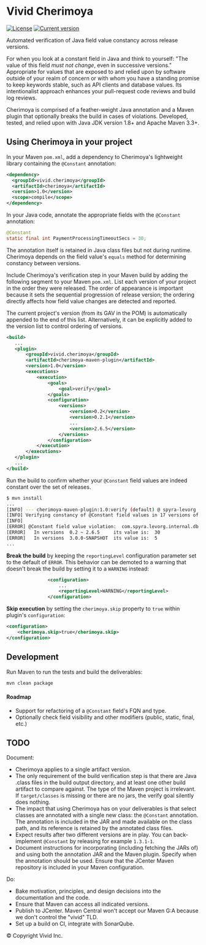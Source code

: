 # Vivid Cherimoya

[![License](https://img.shields.io/badge/license-Apache%202-blue.svg?style=flat-square)](LICENSE.txt)
[![Current version](https://img.shields.io/badge/JCenter-v1.0-239922.svg?style=flat-square)](https://bintray.com/vivid/vivid/vivid%3Acherimoya)

Automated verification of Java field value constancy across release versions.


For when you look at a constant field in Java and think to yourself: "The value of this field *must not change*, even in successive versions."
Appropriate for values that are exposed to and relied upon by software outside of your realm of concern or with whom you have a standing promise to keep keywords stable, such as API clients and database values.
Its intentionalist approach enhances your pull-request code reviews and build log reviews.

Cherimoya is comprised of a feather-weight Java annotation and a Maven plugin that optionally breaks the build in cases of violations.
Developed, tested, and relied upon with Java JDK version 1.8+ and Apache Maven 3.3+.


## Using Cherimoya in your project

In your Maven `pom.xml`, add a dependency to Cherimoya's lightweight library containing the `@Constant` annotation:

```xml
<dependency>
  <groupId>vivid.cherimoya</groupId>
  <artifactId>cherimoya</artifactId>
  <version>1.0</version>
  <scope>compile</scope>
</dependency>
```

In your Java code, annotate the appropriate fields with the `@Constant` annotation:

```java
@Constant
static final int PaymentProcessingTimeoutSecs = 30;
```

The annotation itself is retained in Java class files but not during runtime.
Cherimoya depends on the field value's `equals` method for determining constancy between versions.

Include Cherimoya's verification step in your Maven build by adding the following segment to your Maven `pom.xml`.
List each version of your project in the order they were released.
The order of appearance is important because it sets the sequential progression of release version; the ordering directly affects how field value changes are detected and reported.

The current project's version (from its GAV in the POM) is automatically appended to the end of this list.
Alternatively, it can be explicitly added to the version list to control ordering of versions.

```xml
<build>
   ...
   <plugin>
       <groupId>vivid.cherimoya</groupId>
       <artifactId>cherimoya-maven-plugin</artifactId>
       <version>1.0</version>
       <executions>
           <execution>
               <goals>
                   <goal>verify</goal>
               </goals>
               <configuration>
                   <versions>
                       <version>0.2</version>
                       <version>0.2.1</version>
                       ...
                       <version>2.6.5</version>
                   </versions>
               </configuration>
           </execution>
       </executions>
   </plugin>
   ...
</build>
```

Run the build to confirm whether your `@Constant` field values are indeed constant over the set of releases.

```bash
$ mvn install
...
[INFO] --- cherimoya-maven-plugin:1.0:verify (default) @ spyra-levorg ---
[INFO] Verifying constancy of @Constant field values in 17 versions of com.spyra:levorg  0.2  0.2.1  ...
[INFO]
[ERROR] @Constant field value violation:  com.spyra.levorg.internal.db.PaymentProcessingTimeoutSecs
[ERROR]   In versions  0.2 ~ 2.6.5     its value is:  30
[ERROR]   In versions  3.0.0-SNAPSHOT  its value is:  5
...
```

__Break the build__ by keeping the `reportingLevel` configuration parameter set to the default of `ERROR`.
This behavior can be demoted to a warning that doesn't break the build by setting it to a `WARNING` instead:

```xml
               <configuration>
                   ...
                   <reportingLevel>WARNING</reportingLevel>
               </configuration>
```

__Skip execution__ by setting the `cherimoya.skip` property to `true` within plugin's `configuration`:
```xml
<configuration>
    <cherimoya.skip>true</cherimoya.skip>
</configuration>
```


## Development

Run Maven to run the tests and build the deliverables:
```bash
mvn clean package
```

#### Roadmap
- Support for refactoring of a `@Constant` field's FQN and type.
- Optionally check field visibility and other modifiers (public, static, final, etc.)


## TODO

Document:
- Cherimoya applies to a single artifact version.
- The only requirement of the build verification step is that there are Java .class files in the build output directory, and at least one other build artifact to compare against. The type of the Maven project is irrelevant. If `target/classes` is missing or there are no jars, the verify goal silently does nothing.
- The impact that using Cherimoya has on your deliverables is that select classes are annotated with a single new class: the `@Constant` annotation. The annotation is included in the JAR and made available on the class path, and its reference is retained by the annotated class files.
- Expect results after two different versions are in play. You can back-implement `@Constant` by releasing for example `1.3.1-1`.
- Document instructions for incorporating (including fetching the JARs of) and using both the annotation JAR and the Maven plugin. Specify when the annotation should be used. Ensure that the JCenter Maven repository is included in your Maven configuration.

Do:
- Bake motivation, principles, and design decisions into the documentation and the code.
- Ensure that Maven can access all indicated versions.
- Publish to JCenter. Maven Central won't accept our Maven G:A because we don't control the "vivid" TLD.
- Set up a build on CI, integrate with SonarQube.


© Copyright Vivid Inc.
